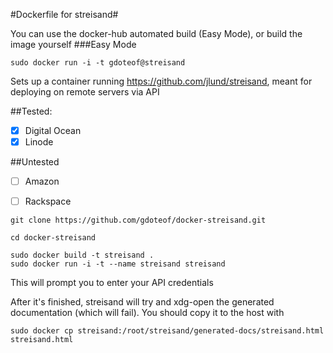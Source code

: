 #Dockerfile for streisand#


You can use the docker-hub automated build (Easy Mode), or build the image yourself
###Easy Mode
```
sudo docker run -i -t gdoteof@streisand
```


Sets up a container running https://github.com/jlund/streisand, meant for deploying on remote servers via API

##Tested: 

- [x] Digital Ocean
- [x] Linode

##Untested
- [ ] Amazon
- [ ] Rackspace


```
git clone https://github.com/gdoteof/docker-streisand.git

cd docker-streisand

sudo docker build -t streisand .
sudo docker run -i -t --name streisand streisand
```

This will prompt you to enter your API credentials

After it's finished, streisand will try and xdg-open the generated documentation (which will fail).  You should copy it to the host with

```
sudo docker cp streisand:/root/streisand/generated-docs/streisand.html streisand.html
```
